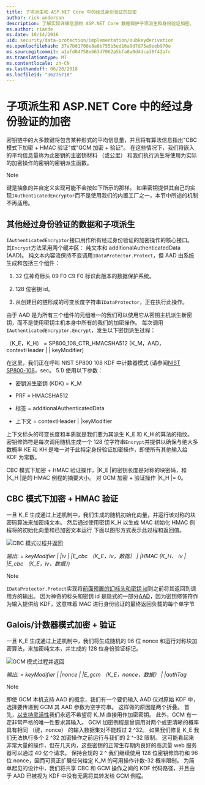 ```yaml
---
title: 子项派生和 ASP.NET Core 中的经过身份验证的加密
author: rick-anderson
description: 了解实现详细信息的 ASP.NET Core 数据保护子项派生和身份验证加密。
ms.author: riande
ms.date: 10/14/2016
uid: security/data-protection/implementation/subkeyderivation
ms.openlocfilehash: 37e7b01700e8a6b755b5ed16a9d7d75a9eeb970e
ms.sourcegitcommit: a1afd04758e663d7062a5bfa8a0d4dca38f42afc
ms.translationtype: MT
ms.contentlocale: zh-CN
ms.lasthandoff: 06/20/2018
ms.locfileid: "36275718"
---
```

# <a name="subkey-derivation-and-authenticated-encryption-in-aspnet-core"></a>子项派生和 ASP.NET Core 中的经过身份验证的加密

<a name="data-protection-implementation-subkey-derivation"></a>

密钥链中的大多数键将包含某种形式的平均信息量，并且将有算法信息指出"CBC 模式下加密 + HMAC 验证"或"GCM 加密 + 验证"。 在这些情况下，我们将嵌入的平均信息量称为此密钥的主密钥材料 （或公里） 和我们执行派生将使用为实际的加密操作的密钥的密钥派生函数。

> [!NOTE]
> 键是抽象的并自定义实现可能不会按如下所示的那样。 如果密钥提供其自己的实现`IAuthenticatedEncryptor`而不是使用我们的内置工厂之一，本节中所述的机制不再适用。

<a name="data-protection-implementation-subkey-derivation-aad"></a>

## <a name="additional-authenticated-data-and-subkey-derivation"></a>其他经过身份验证的数据和子项派生

`IAuthenticatedEncryptor`接口用作所有经过身份验证的加密操作的核心接口。 其`Encrypt`方法采用两个缓冲区： 纯文本和 additionalAuthenticatedData (AAD)。 纯文本内容流保持不变调用`IDataProtector.Protect`，但 AAD 由系统生成和包括三个组件：

1. 32 位神奇标头 09 F0 C9 F0 标识此版本的数据保护系统。

2. 128 位密钥 id。

3. 从创建目的链形成的可变长度字符串`IDataProtector`，正在执行此操作。

由于 AAD 是为所有三个组件的元组唯一的我们可以使用它从密钥主机派生新密钥，而不是使用密钥主机本身中所有的我们的加密操作。 每次调用`IAuthenticatedEncryptor.Encrypt`，发生以下密钥派生过程：

（K_E，K_H） = SP800_108_CTR_HMACSHA512 (K_M，AAD，contextHeader | | keyModifier)

在这里，我们正在呼叫 NIST SP800 108 KDF 中计数器模式 (请参阅[NIST SP800-108](http://nvlpubs.nist.gov/nistpubs/Legacy/SP/nistspecialpublication800-108.pdf)，sec。 5.1) 使用以下参数：

* 密钥派生密钥 (KDK) = K_M

* PRF = HMACSHA512

* 标签 = additionalAuthenticatedData

* 上下文 = contextHeader | |keyModifier

上下文标头的可变长度和本质就是我们要为其派生 K_E 和 K_H 的算法的指纹。 密钥修饰符是每次调用随机生成一个 128 位字符串`Encrypt`并提供以确保与绝大多数概率 KE 和 KH 是唯一对于此特定身份验证加密操作，即使所有其他输入给 KDF 为常数。

CBC 模式下加密 + HMAC 验证操作，|K_E |的密钥长度是对称的块密码，和 |K_H |是的 HMAC 例程的摘要大小。 对 GCM 加密 + 验证操作 |K_H |= 0。

## <a name="cbc-mode-encryption--hmac-validation"></a>CBC 模式下加密 + HMAC 验证

一旦 K_E 生成通过上述机制中，我们生成的随机初始化向量，并运行该对称的块密码算法来加密纯文本。 然后通过使用密钥 K_H 以生成 MAC 初始化 HMAC 例程将的初始化向量和已加密文本运行 下面以图形方式表示此过程和返回值。

![CBC 模式过程并返回](subkeyderivation/_static/cbcprocess.png)

*输出: = keyModifier | |iv | |E_cbc （K_E，iv，数据） | |HMAC (K_H、 iv | |E_cbc （K_E，iv，数据）)*

> [!NOTE]
> `IDataProtector.Protect`实现将[前面预置的幻标头和密钥 id](xref:security/data-protection/implementation/authenticated-encryption-details)到之前将其返回到调用方的输出。 因为神奇的标头和密钥 id 是隐式的一部分[AAD](xref:security/data-protection/implementation/subkeyderivation#data-protection-implementation-subkey-derivation-aad)，因为密钥修饰符作为输入提供给 KDF，这意味着 MAC 进行身份验证的最终返回负载的每个单字节

## <a name="galoiscounter-mode-encryption--validation"></a>Galois/计数器模式加密 + 验证

一旦 K_E 生成通过上述机制中，我们将生成随机的 96 位 nonce 和运行对称块加密算法，来加密纯文本，并生成的 128 位身份验证标记。

![GCM 模式过程并返回](subkeyderivation/_static/galoisprocess.png)

*输出: = keyModifier | |nonce | |E_gcm （K_E，nonce，数据） | |authTag*

> [!NOTE]
> 即使 GCM 本机支持 AAD 的概念，我们有一个要仍输入 AAD 仅对原始 KDF 中，选择要传递到 GCM 其 AAD 参数为空字符串。 这样做的原因是两个折叠。 首先，[以支持灵活性](xref:security/data-protection/implementation/context-headers#data-protection-implementation-context-headers)我们永远不希望将 K_M 直接用作加密密钥。 此外，GCM 有一定非常严格的唯一性要求其输入。 GCM 加密例程是曾调用对两个或更清晰的概率具有相同 （键，nonce） 的输入数据集对不能超过 2 ^32。 如果我们修复 K_E 我们无法执行多个 2 ^32 加密操作之前运行与我们的 2 ^-32 限制。 这可能看起来非常大量的操作，但在几天内，这些密钥的正常生存期内良好的高流量 web 服务器可以通过 40 亿个请求。 保持合规的 2 ^ 我们继续使用 128 位密钥修饰符和 96 位 nonce，因而可真正扩展任何给定 K_M 的可用操作计数-32 概率限制。 为简单起见的设计中，我们将共享 CBC 和 GCM 操作之间的 KDF 代码路径，并且由于 AAD 已被视为 KDF 中没有无需将其转发给 GCM 例程。
